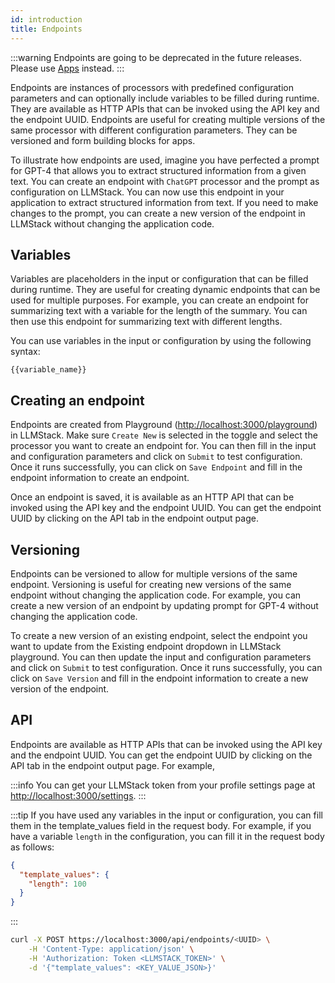 ```yaml
---
id: introduction
title: Endpoints
---
```


:::warning
Endpoints are going to be deprecated in the future releases. Please use [Apps](/docs/apps/introduction) instead.
:::

Endpoints are instances of processors with predefined configuration parameters and can optionally include variables to be filled during runtime. They are available as HTTP APIs that can be invoked using the API key and the endpoint UUID. Endpoints are useful for creating multiple versions of the same processor with different configuration parameters. They can be versioned and form building blocks for apps.

To illustrate how endpoints are used, imagine you have perfected a prompt for GPT-4 that allows you to extract structured information from a given text. You can create an endpoint with `ChatGPT` processor and the prompt as configuration on LLMStack. You can now use this endpoint in your application to extract structured information from text. If you need to make changes to the prompt, you can create a new version of the endpoint in LLMStack without changing the application code.

## Variables

Variables are placeholders in the input or configuration that can be filled during runtime. They are useful for creating dynamic endpoints that can be used for multiple purposes. For example, you can create an endpoint for summarizing text with a variable for the length of the summary. You can then use this endpoint for summarizing text with different lengths.

You can use variables in the input or configuration by using the following syntax:

```
{{variable_name}}
```

## Creating an endpoint

Endpoints are created from Playground ([http://localhost:3000/playground](http://localhost:3000/playground)) in LLMStack. Make sure `Create New` is selected in the toggle and select the processor you want to create an endpoint for. You can then fill in the input and configuration parameters and click on `Submit` to test configuration. Once it runs successfully, you can click on `Save Endpoint` and fill in the endpoint information to create an endpoint.

Once an endpoint is saved, it is available as an HTTP API that can be invoked using the API key and the endpoint UUID. You can get the endpoint UUID by clicking on the API tab in the endpoint output page.

## Versioning

Endpoints can be versioned to allow for multiple versions of the same endpoint. Versioning is useful for creating new versions of the same endpoint without changing the application code. For example, you can create a new version of an endpoint by updating prompt for GPT-4 without changing the application code.

To create a new version of an existing endpoint, select the endpoint you want to update from the Existing endpoint dropdown in LLMStack playground. You can then update the input and configuration parameters and click on `Submit` to test configuration. Once it runs successfully, you can click on `Save Version` and fill in the endpoint information to create a new version of the endpoint.

## API

Endpoints are available as HTTP APIs that can be invoked using the API key and the endpoint UUID. You can get the endpoint UUID by clicking on the API tab in the endpoint output page. For example,

:::info
You can get your LLMStack token from your profile settings page at [http://localhost:3000/settings](http://localhost:3000/settings).
:::

:::tip
If you have used any variables in the input or configuration, you can fill them in the template_values field in the request body. For example, if you have a variable `length` in the configuration, you can fill it in the request body as follows:

```json
{
  "template_values": {
    "length": 100
  }
}
```

:::

```bash
curl -X POST https://localhost:3000/api/endpoints/<UUID> \
    -H 'Content-Type: application/json' \
    -H 'Authorization: Token <LLMSTACK_TOKEN>' \
    -d '{"template_values": <KEY_VALUE_JSON>}'
```
